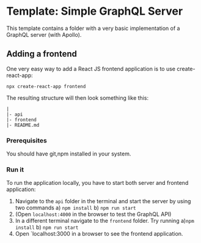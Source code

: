 # Template: Simple GraphQL Server

This template contains a folder with a very basic implementation of a GraphQL server (with Apollo).

## Adding a frontend

One very easy way to add a React JS frontend application is to use create-react-app:
```
npx create-react-app frontend
```

The resulting structure will then look something like this:
```
|
|- api
|- frontend
|- README.md
```
### Prerequisites

You should have git,npm installed in your system.


### Run it

To run the application locally, you have to start both server and frontend application:
1. Navigate to the `api` folder in the terminal and start the server by using  two commands
a) `npm install`
b) `npm run start`
2. (Open `localhost:4000` in the browser to test the GraphQL API)
2. In a different terminal navigate to the `frontend` folder. Try running 
a)`npm install`
b) `npm run start`
3. Open `localhost:3000 in a browser to see the frontend application.



